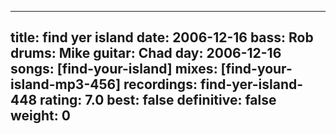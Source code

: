 
---
title: find yer island
date: 2006-12-16
bass:	Rob
drums:	Mike
guitar:	Chad
day: 2006-12-16
songs: [find-your-island]
mixes: [find-your-island-mp3-456]
recordings: find-yer-island-448
rating: 7.0
best: false
definitive: false
weight: 0
---
